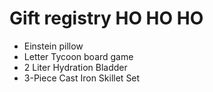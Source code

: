 # Gift registry HO HO HO

* Einstein pillow
* Letter Tycoon board game
* 2 Liter Hydration Bladder
* 3-Piece Cast Iron Skillet Set
